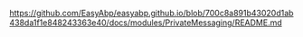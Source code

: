 https://github.com/EasyAbp/easyabp.github.io/blob/700c8a891b43020d1ab438da1f1e848243363e40/docs/modules/PrivateMessaging/README.md
